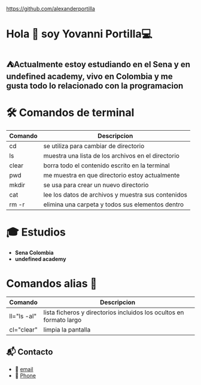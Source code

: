 https://github.com/alexanderportilla
# Hola 👋 soy **Yovanni Portilla**💻

##  ⛺Actualmente estoy estudiando en el **Sena** y en **undefined academy**, vivo en Colombia y me gusta todo lo relacionado con la programacion
# 🛠️️ Comandos de terminal
| Comando | Descripcion                                        |
| ------- | -------------------------------------------------- |
| cd      | se utiliza para cambiar de directorio              |
| ls      | muestra una lista de los archivos en el directorio |
| clear   | borra todo el contenido escrito en la terminal     |
| pwd     | me muestra en que directorio estoy actualmente     |
| mkdir   | se usa para crear un nuevo directorio              |
| cat     | lee los datos de archivos y muestra sus contenidos |
| rm -r   | elimina una carpeta y todos sus elementos dentro   |

# 🎓 Estudios
- **Sena Colombia**
-  **undefined academy**

# Comandos alias 📝

| Comando     | Descripcion                                                         |
| ----------- | ------------------------------------------------------------------- |
| ll="ls -al" | lista ficheros y directorios incluidos los ocultos en formato largo |
| cl="clear"  | limpia la pantalla                                                  |

## 📬 Contacto
-  📧 [email](portillaalexander@gmail.com.com)
-  📱 [Phone](3162087952)